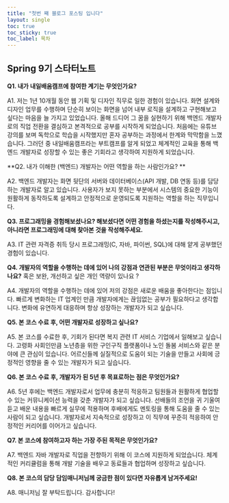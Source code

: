 ```yaml
---
title: "첫번 째 블로그 포스팅 입니다"
layout: single
toc: true
toc_sticky: true
toc_label: 목차
---
```


## Spring 9기 스타터노트



**Q1. 내가 내일배움캠프에 참여한 계기는 무엇인가요?**

A1. 저는 1년 10개월 동안 웹 기획 및 디자인 직무로 일한 경험이 있습니다. 화면 설계와 디자인 업무를 수행하며 단순히 보이는 화면을 넘어 내부 로직을 설계하고 구현해보고 싶다는 마음을 늘 가지고 있었습니다. 올해 드디어 그 꿈을 실현하기 위해 백엔드 개발자로의 직업 전환을 결심하고 본격적으로 공부를 시작하게 되었습니다. 처음에는 유튜브 강의를 보며 독학으로 학습을 시작했지만 혼자 공부하는 과정에서 한계와 막막함을 느꼈습니다. 그러던 중 내일배움캠프라는 부트캠프를 알게 되었고 체계적인 교육을 통해 백엔드 개발자로 성장할 수 있는 좋은 기회라고 생각하여 지원하게 되었습니다.



**Q2. 내가 이해한 (백엔드) 개발자는 어떤 역할을 하는 사람인가요? **

A2. 백엔드 개발자는 화면 뒷단의 서버와 데이터베이스(API 개발, DB 연동 등)를 담당하는 개발자로 알고 있습니다. 사용자가 보지 못하는 부분에서 시스템의 중요한 기능이 원활하게 동작하도록 설계하고 안정적으로 운영되도록 지원하는 역할을 하는 직무입니다.
    

**Q3. 프로그래밍을 경험해보셨나요? 해보셨다면 어떤 경험을 하셨는지를 작성해주시고, 아니라면 프로그래밍에 대해 찾아본 것을 작성해주세요.**

A3. IT 관련 자격증 취득 당시 프로그래밍(C, 자바, 파이썬, SQL)에 대해 얕게 공부했던 경험이 있습니다.



**Q4. 개발자의 역할을 수행하는 데에 있어 나의 강점과 연관된 부분은 무엇이라고 생각하나요?** 
혹은 보완, 개선하고 싶은 개인 역량이 있나요 ?

A4. 개발자의 역할을 수행하는 데에 있어 저의 강점은 새로운 배움을 좋아한다는 점입니다. 빠르게 변화하는 IT 업계인 만큼 개발자에게는 끊임없는 공부가 필요하다고 생각합니다. 변화에 유연하게 대응하며 항상 성장하는 개발자가 되고 싶습니다.



**Q5. 본 코스 수료 후, 어떤 개발자로 성장하고 싶나요?**

A5. 본 코스를 수료한 후, 기회가 된다면 복지 관련 IT 서비스 기업에서 일해보고 싶습니다. 고령화 사회인만큼 노년층을 위한 구인구직 플랫폼이나 노인 돌봄 서비스와 같은 분야에 큰 관심이 있습니다. 어르신들께 실질적으로 도움이 되는 기술을 만들고 사회에 긍정적인 영향을 줄 수 있는 개발자가 되고 싶습니다.



**Q6. 본 코스 수료 후, 개발자가 된 5년 후 목표로하는 점은 무엇인가요?** 

A6. 5년 후에는 백엔드 개발자로서 업무에 충분히 적응하고 팀원들과 원활하게 협업할 수 있는 커뮤니케이션 능력을 갖춘 개발자가 되고 싶습니다. 선배들의 조언을 귀 기울여 듣고 배운 내용을 빠르게 실무에 적용하며 후배에게도 멘토링을 통해 도움을 줄 수 있는 사람이 되고 싶습니다. 개발자로서 지속적으로 성장하고 이 직무에 꾸준히 적응하여 안정적인 커리어를 이어가고 싶습니다.



**Q7. 본 코스에 참여하고자 하는 가장 주된 목적은 무엇인가요?** 

A7. 백엔드 자바 개발자로 직업을 전향하기 위해 이 코스에 지원하게 되었습니다. 체계적인 커리큘럼을 통해 개발 기술을 배우고 동료들과 협업하며 성장하고 싶습니다.



**Q8. 본 코스의 담당 담임매니저님께 궁금한 점이 있다면 자유롭게 남겨주세요!**

A8. 매니저님 잘 부탁드립니다. 감사합니다!

